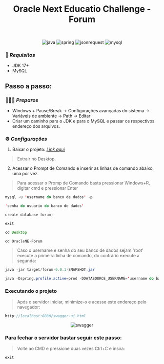 <h1 align="center">Oracle Next Educatio Challenge - Forum </h1>

<br>

<div align="center">

![java](https://github.com/loolcas/OracleNE-Forum/assets/118030896/65a3142d-42d1-4e19-b844-683b90fc2d6f) ![spring](https://github.com/loolcas/OracleNE-Forum/assets/118030896/7bd00acb-a595-447b-8d13-f784f0a18c3e) ![jsonrequest](https://github.com/loolcas/OracleNE-Forum/assets/118030896/323a2715-fd0c-4a39-a2e0-aeeb8515109b) ![mysql](https://github.com/loolcas/OracleNE-Forum/assets/118030896/f30cb0ba-71af-402d-a388-f5459f8e75e8)

</div>

### 🔐 *Requisitos*
- JDK 17+
- MySQL

## Passo a passo:

### 👨🏻‍💻 *Preparos*
- Windows + Pause/Break -> Configurações avançadas do sistema -> Variáveis de ambiente -> Path -> Editar
- Criar um caminho para o JDK e para o MySQL e passar os respectivos endereço dos arquivos.

### ⚙ *Configurações*
1. Baixar o projeto: <a href="https://github.com/loolcas/OracleNE-Forum/archive/refs/tags/v1.0.0.zip"> *Link aqui* </a>
> Extrair no Desktop.
2. Acessar o Prompt de Comando e inserir as linhas de comando abaixo, uma por vez.
> Para acessar o Promp de Comando basta pressionar Windows+R, digitar cmd e pressionar Enter
```java
mysql -u 'username do banco de dados' -p
```
```java
'senha do usuario do banco de dados'
```
```java
create database forum;
```
```java
exit
```
```java
cd Desktop
```
```java
cd OracleNE-Forum
```
> Caso o username e senha do seu banco de dados sejam 'root' execute a primeira linha de comando, do contrário execute a segunda:
```java
java -jar target/forum-0.0.1-SNAPSHOT.jar
```
```java
java -Dspring.profile.active=prod -DDATASOURCE_USERNAME='username do banco de dados' -DDATASOURCE_PASSWORD='senha do usuario do banco de dados' -jar target/forum-0.0.1-SNAPSHOT.jar
```

### Executando o projeto
> Após o servidor iniciar, minimize-o e acesse este endereço pelo navegador:
```java
http://localhost:8080/swagger-ui.html
```

<div align="center">

![swagger](https://i.imgur.com/gBGculH.png)
  
</div>

### Para fechar o servidor bastar seguir este passo:
> Volte ao CMD e pressione duas vezes Ctrl+C e insira:
```java
exit
```
